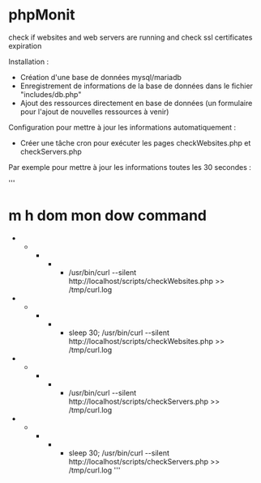 # phpMonit
check if websites and web servers are running and check ssl certificates expiration

Installation :

- Création d'une base de données mysql/mariadb
- Enregistrement de informations de la base de données dans le fichier "includes/db.php"
- Ajout des ressources directement en base de données (un formulaire pour l'ajout de nouvelles ressources à venir)

Configuration pour mettre à jour les informations automatiquement :

- Créer une tâche cron pour exécuter les pages checkWebsites.php et checkServers.php

Par exemple pour mettre à jour les informations toutes les 30 secondes :

'''
# m h  dom mon dow   command
* * * * * /usr/bin/curl --silent http://localhost/scripts/checkWebsites.php >> /tmp/curl.log
* * * * * sleep 30; /usr/bin/curl --silent http://localhost/scripts/checkWebsites.php >> /tmp/curl.log

* * * * * /usr/bin/curl --silent http://localhost/scripts/checkServers.php >> /tmp/curl.log
* * * * * sleep 30; /usr/bin/curl --silent http://localhost/scripts/checkServers.php >> /tmp/curl.log
'''
